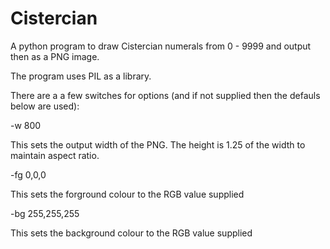 # Cistercian
A python program to draw Cistercian numerals from 0 - 9999 and output then as a PNG image.

The program uses PIL as a library.


There are a a few switches for options (and if not supplied then the defauls below are used):

-w 800

This sets the output width of the PNG. The height is 1.25 of the width to maintain aspect ratio.

-fg 0,0,0

This sets the forground colour to the RGB value supplied

-bg 255,255,255

This sets the background colour to the RGB value supplied
